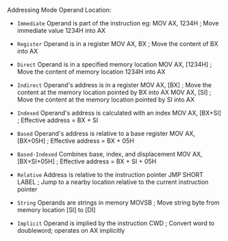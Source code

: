 Addressing Mode	Operand Location:
- `Immediate`	Operand is part of the instruction 
eg: MOV AX, 1234H  ; Move immediate value 1234H into AX

- `Register`	Operand is in a register
MOV AX, BX  ; Move the content of BX into AX

- `Direct`	Operand is in a specified memory location
MOV AX, [1234H]  ; Move the content of memory location 1234H into AX

- `Indirect`	Operand's address is in a register
MOV AX, [BX]     ; Move the content at the memory location pointed by BX into AX
MOV AX, [SI]     ; Move the content at the memory location pointed by SI into AX

- `Indexed`	Operand's address is calculated with an index
MOV AX, [BX+SI]  ; Effective address = BX + SI

- `Based`	Operand's address is relative to a base register
MOV AX, [BX+05H] ; Effective address = BX + 05H

- `Based-Indexed`	Combines base, index, and displacement
MOV AX, [BX+SI+05H] ; Effective address = BX + SI + 05H

- `Relative`	Address is relative to the instruction pointer
JMP SHORT LABEL ; Jump to a nearby location relative to the current instruction pointer

- `String`	Operands are strings in memory
MOVSB  ; Move string byte from memory location [SI] to [DI]

- `Implicit`	Operand is implied by the instruction
CWD  ; Convert word to doubleword; operates on AX implicitly
